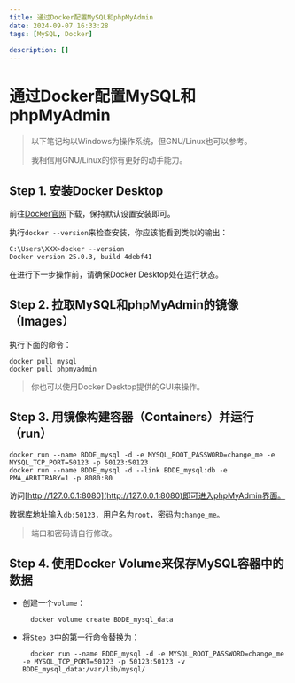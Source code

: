```yaml
---
title: 通过Docker配置MySQL和phpMyAdmin
date: 2024-09-07 16:33:28
tags: [MySQL, Docker]

description: []
---
```


# 通过Docker配置MySQL和phpMyAdmin

> 以下笔记均以Windows为操作系统，但GNU/Linux也可以参考。
> 
> 我相信用GNU/Linux的你有更好的动手能力。

## Step 1. 安装Docker Desktop

前往[Docker官网](https://www.docker.com/products/docker-desktop/)下载，保持默认设置安装即可。

执行`docker --version`来检查安装，你应该能看到类似的输出：

    C:\Users\XXX>docker --version
    Docker version 25.0.3, build 4debf41

在进行下一步操作前，请确保Docker Desktop处在运行状态。

## Step 2. 拉取MySQL和phpMyAdmin的镜像（Images）

执行下面的命令：

    docker pull mysql
    docker pull phpmyadmin

> 你也可以使用Docker Desktop提供的GUI来操作。

## Step 3. 用镜像构建容器（Containers）并运行（run）

    docker run --name BDDE_mysql -d -e MYSQL_ROOT_PASSWORD=change_me -e MYSQL_TCP_PORT=50123 -p 50123:50123
    docker run --name BDDE_mysql -d --link BDDE_mysql:db -e PMA_ARBITRARY=1 -p 8080:80

访问[http://127.0.0.1:8080](http://127.0.0.1:8080)即可进入phpMyAdmin界面。

数据库地址输入`db:50123`，用户名为`root`，密码为`change_me`。

> 端口和密码请自行修改。

## Step 4. 使用Docker Volume来保存MySQL容器中的数据

- 创建一个`volume`：

        docker volume create BDDE_mysql_data

- 将`Step 3`中的第一行命令替换为：

        docker run --name BDDE_mysql -d -e MYSQL_ROOT_PASSWORD=change_me -e MYSQL_TCP_PORT=50123 -p 50123:50123 -v BDDE_mysql_data:/var/lib/mysql/
